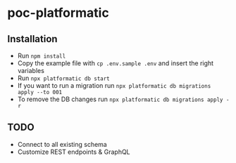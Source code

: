 # poc-platformatic

## Installation

- Run `npm install`
- Copy the example file with `cp .env.sample .env` and insert the right variables
- Run `npx platformatic db start`
- If you want to run a migration run `npx platformatic db migrations apply --to 001`
- To remove the DB changes run `npx platformatic db migrations apply -r`

## TODO

- Connect to all existing schema
- Customize REST endpoints & GraphQL
